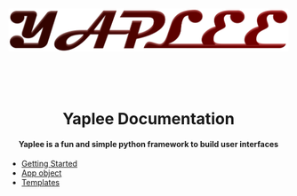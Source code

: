 <div align='center'>
  <br />
  <p>
    <a href='https://github.com/ThisIsMatin/Yaplee'><img src='https://github.com/ThisIsMatin/Yaplee/blob/main/images/logo.png?raw=true' width='546' alt='Yaplee Logo' /></a>
  </p>
    <br />
  <p>
    <img src='https://img.shields.io/badge/License-MIT-blue' alt='' />  <img src='https://img.shields.io/badge/Testing-passing-green?logo=github' alt='' /> <img src='https://img.shields.io/badge/Python-> 3.6-red?logo=python' alt='' /> 

  </p>
  <h1>Yaplee Documentation</h1>
  <h4>Yaplee is a fun and simple python framework to build user interfaces</h4>

</div>

* [Getting Started](https://github.com/ThisIsMatin/Yaplee/blob/main/docs/getting-started.md)
* [App object](https://github.com/ThisIsMatin/Yaplee/blob/main/docs/app.md)
* [Templates](https://github.com/ThisIsMatin/Yaplee/blob/main/docs/templates.md)